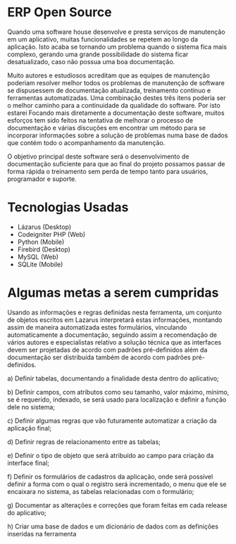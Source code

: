 # ERP Open Source
  Quando uma software house desenvolve e presta serviços de manutenção em um aplicativo, muitas funcionalidades se repetem ao longo da aplicação. Isto acaba se tornando um problema quando o sistema fica mais complexo, gerando uma grande possibilidade do sistema ficar desatualizado, caso não possua uma boa documentação.
  
  Muito autores e estudiosos acreditam que as equipes de manutenção poderiam resolver melhor todos os problemas de manutenção de software se dispusessem de documentação 
atualizada, treinamento contínuo e ferramentas automatizadas. Uma combinação destes três itens poderia ser o melhor caminho para a continuidade da qualidade do software.
  Por isto estarei Focando mais diretamente a documentação deste software, muitos esforços tem sido feitos na tentativa de melhorar o processo de documentação e várias discuções em encontrar um método para se incorporar informações sobre a solução de problemas numa base de dados que contém todo o acompanhamento da manutenção. 
  
  O objetivo principal deste software será o desenvolvimento de documentação suficiente para que ao final do projeto possamos passar de forma rápida o treinamento sem perda de tempo tanto para usuários, programador e suporte.
  
# Tecnologias Usadas
- Lázarus (Desktop) 
- Codeigniter PHP (Web) 
- Python (Mobile)
- Firebird (Desktop)
- MySQL (Web)
- SQLite (Mobile)

# Algumas metas a serem cumpridas

Usando as informações e regras definidas nesta ferramenta, um conjunto de objetos escritos em Lazarus interpretará estas informações, montando assim de maneira automatizada estes formulários, vinculando automaticamente a documentação, seguindo assim a recomendação de vários autores e especialistas relativo a solução técnica que as interfaces devem ser projetadas de acordo com padrões pré-definidos além da documentação ser distribuída também de acordo com padrões pré-definidos. 

a) Definir tabelas, documentando a finalidade desta dentro do aplicativo; 

b) Definir campos, com atributos como seu tamanho, valor máximo, mínimo, se é requerido, indexado, se será usado para localização e definir a função dele no sistema; 

c) Definir algumas regras que vão futuramente automatizar a criação da aplicação final; 

d) Definir regras de relacionamento entre as tabelas; 

e) Definir o tipo de objeto que será atribuído ao campo para criação da interface final; 

f) Definir os formulários de cadastros da aplicação, onde será possível definir a forma com o qual o registro será incrementado, o menu que ele se encaixara no sistema, as tabelas relacionadas com o formulário; 

g) Documentar as alterações e correções que foram feitas em cada release do aplicativo; 

h) Criar uma base de dados e um dicionário de dados com as definições inseridas na ferramenta 



